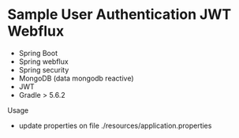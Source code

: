# Sample User Authentication JWT Webflux

- Spring Boot
- Spring webflux
- Spring security
- MongoDB (data mongodb reactive)
- JWT 
- Gradle > 5.6.2 

Usage

- update properties on file ./resources/application.properties




